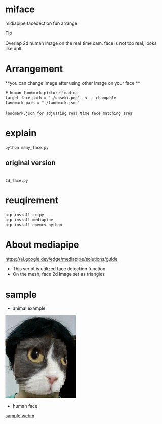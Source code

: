 # miface
midiapipe facedection fun arrange

> [!TIP]
> Overlap 2d human image on the real time cam.
> face is not too real, looks like doll.

# Arrangement
**you can change image after using other image on your face **

```
# human landmark picture loading
target_face_path = "./soseki.png"  <--- changable
landmark_path = "./landmark.json"

landmark.json for adjusting real time face matching area

```
# explain 

```
python many_face.py

```

## original version
```

2d_face.py

```

# reuqirement

```
pip install scipy
pip install mediapipe
pip install opencv-python

```
# About mediapipe


https://ai.google.dev/edge/mediapipe/solutions/guide

- This script is utilized face detection function
- On the mesh, face 2d image set as triangles

# sample 


- animal example

![Test Image 3](/fuku.png)

- human face

[sample.webm](https://github.com/user-attachments/assets/e0f47281-67f2-44e4-9001-17a84bcce910)


